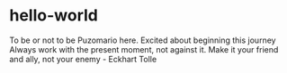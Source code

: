 # hello-world
To be or not to be
Puzomario here. Excited about beginning this journey
Always work with the present moment, not against it. Make it your friend and ally, not your enemy - Eckhart Tolle
